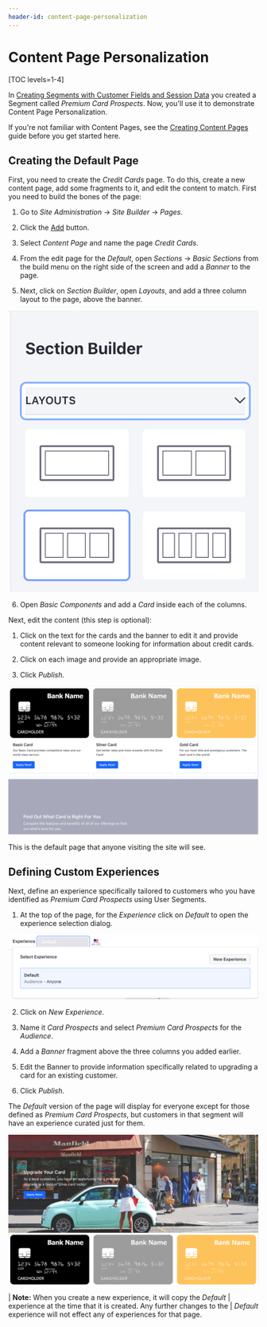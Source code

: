 ```yaml
---
header-id: content-page-personalization
---
```


# Content Page Personalization

[TOC levels=1-4]

In [Creating Segments with Customer Fields and Session Data](/user/7-2/-/knowledge-base/user/creating-segments-with-custom-fields-and-session-data) you created a Segment called *Premium Card Prospects*. Now, you'll
use it to demonstrate Content Page Personalization.

If you're not familiar with Content Pages, see the [Creating Content Pages](user-docs-link) guide before you get started here. 

## Creating the Default Page

First, you need to create the *Credit Cards* page. To do this, create a new 
content page, add some fragments to it, and edit the content to match. First 
you need to build the bones of the page:

1.  Go to *Site Administration* &rarr; *Site Builder* &rarr; *Pages*.

2.  Click the [Add](../../images/icon-add.png) button.

3.  Select *Content Page* and name the page *Credit Cards*.

4.  From the edit page for the *Default*, open *Sections* &rarr; *Basic 
    Sections* from the build menu on the right side of the screen and add a 
    *Banner* to the page.

5.  Next, click on *Section Builder*, open *Layouts*, and add a three column 
    layout to the page, above the banner.
    
![Figure 1: Open Layouts from the Section Builder.](../../images/section-builder-layouts.png)
    
6.  Open *Basic Components* and add a *Card* inside each of the columns.
    
Next, edit the content (this step is optional):

1.  Click on the text for the cards and the banner to edit it and provide 
    content relevant to someone looking for information about credit cards.

2.  Click on each image and provide an appropriate image.

3.  Click *Publish*.

![Figure 2: Your final result might look something like this.](../../images/personalization-default-content.png)

This is the default page that anyone visiting the site will see.

## Defining Custom Experiences

Next, define an experience specifically tailored to customers who you have 
identified as *Premium Card Prospects* using User Segments.

1.  At the top of the page, for the *Experience* click on *Default* to open
    the experience selection dialog.

![Figure 3: Click on the current experience to create a new one or select a different existing experience.](../../images/select-experience.png)

2.  Click on *New Experience*.

3.  Name it *Card Prospects* and select *Premium Card Prospects* for the 
    *Audience*.
    
4.  Add a *Banner* fragment above the three columns you added earlier.

5.  Edit the Banner to provide information specifically related to upgrading
    a card for an existing customer.
    
6.  Click *Publish*.

The *Default* version of the page will display for everyone except for those
defined as *Premium Card Prospects*, but customers in that segment will have
an experience curated just for them.

![Figure 4: Your final result for the card prospects might look something like this.](../../images/personalization-prospects.png)

| **Note:** When you create a new experience, it will copy the *Default*
| experience at the time that it is created. Any further changes to the
| *Default* experience will not effect any of experiences for that page.


